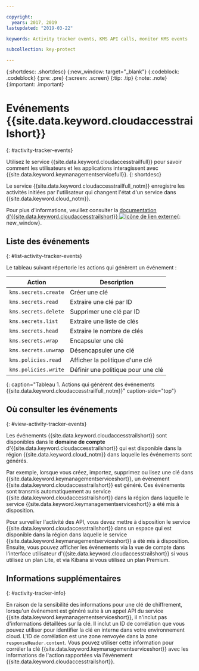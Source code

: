 ```yaml
---

copyright:
  years: 2017, 2019
lastupdated: "2019-03-22"

keywords: Activity tracker events, KMS API calls, monitor KMS events

subcollection: key-protect

---
```


{:shortdesc: .shortdesc}
{:new_window: target="_blank"}
{:codeblock: .codeblock}
{:pre: .pre}
{:screen: .screen}
{:tip: .tip}
{:note: .note}
{:important: .important}

# Evénements {{site.data.keyword.cloudaccesstrailshort}}
{: #activity-tracker-events}

Utilisez le service {{site.data.keyword.cloudaccesstrailfull}} pour savoir comment les utilisateurs et les applications interagissent avec {{site.data.keyword.keymanagementservicefull}}. 
{: shortdesc}

Le service {{site.data.keyword.cloudaccesstrailfull_notm}} enregistre les activités initiées par l'utilisateur qui changent l'état d'un service dans {{site.data.keyword.cloud_notm}}. 

Pour plus d'informations, veuillez consulter la [documentation d'{{site.data.keyword.cloudaccesstrailshort}} ![Icône de lien externe](../../icons/launch-glyph.svg "Icône de lien externe")](/docs/services/cloud-activity-tracker?topic=cloud-activity-tracker-getting-started-with-cla){: new_window}.

## Liste des événements
{: #list-activity-tracker-events}

Le tableau suivant répertorie les actions qui génèrent un événement :

| Action               | Description                 |
| -------------------- | --------------------------- |
| `kms.secrets.create` | Créer une clé                |
| `kms.secrets.read`   | Extraire une clé par ID        |
| `kms.secrets.delete` | Supprimer une clé par ID          |
| `kms.secrets.list`   | Extraire une liste de clés     |
| `kms.secrets.head`   | Extraire le nombre de clés |
| `kms.secrets.wrap`   | Encapsuler une clé                  |
| `kms.secrets.unwrap` | Désencapsuler une clé                |
| `kms.policies.read`  | Afficher la politique d'une clé      |
| `kms.policies.write` | Définir une politique pour une clé       |
{: caption="Tableau 1. Actions qui génèrent des événements {{site.data.keyword.cloudaccesstrailfull_notm}}" caption-side="top"}

## Où consulter les événements
{: #view-activity-tracker-events}

<!-- Option 2: Add the following sentence if your service sends events to the account domain. -->

Les événements {{site.data.keyword.cloudaccesstrailshort}} sont disponibles dans le **domaine de compte** d'{{site.data.keyword.cloudaccesstrailshort}} qui est disponible dans la région {{site.data.keyword.cloud_notm}} dans laquelle les événements sont générés.

Par exemple, lorsque vous créez, importez, supprimez ou lisez une clé dans {{site.data.keyword.keymanagementserviceshort}}, un événement {{site.data.keyword.cloudaccesstrailshort}} est généré. Ces événements sont transmis automatiquement au service {{site.data.keyword.cloudaccesstrailshort}} dans la région dans laquelle le service {{site.data.keyword.keymanagementserviceshort}} a été mis à disposition.

Pour surveiller l'activité des API, vous devez mettre à disposition le service {{site.data.keyword.cloudaccesstrailshort}} dans un espace qui est disponible dans la région dans laquelle le service {{site.data.keyword.keymanagementserviceshort}} a été mis à disposition. Ensuite, vous pouvez afficher les événements via la vue de compte dans l'interface utilisateur d'{{site.data.keyword.cloudaccesstrailshort}} si vous utilisez un plan Lite, et via Kibana si vous utilisez un plan Premium.

## Informations supplémentaires
{: #activity-tracker-info}

En raison de la sensibilité des informations pour une clé de chiffrement, lorsqu'un événement est généré suite à un appel API du service {{site.data.keyword.keymanagementserviceshort}}, il n'inclut pas d'informations détaillées sur la clé. Il inclut un ID de corrélation que vous pouvez utiliser pour identifier la clé en interne dans votre environnement cloud. L'ID de corrélation est une zone renvoyée dans la zone `responseHeader.content`. Vous pouvez utiliser cette information pour corréler la clé {{site.data.keyword.keymanagementserviceshort}} avec les informations de l'action rapportées via l'événement {{site.data.keyword.cloudaccesstrailshort}}.
